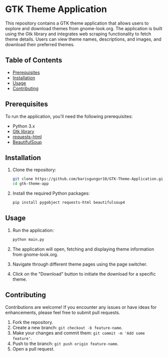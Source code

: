 # GTK Theme Application

This repository contains a GTK theme application that allows users to explore and download themes from gnome-look.org. The application is built using the Gtk library and integrates web scraping functionality to fetch theme details. Users can view theme names, descriptions, and images, and download their preferred themes.

## Table of Contents

- [Prerequisites](#prerequisites)
- [Installation](#installation)
- [Usage](#usage)
- [Contributing](#contributing)

## Prerequisites

To run the application, you'll need the following prerequisites:

- Python 3.x
- [Gtk library](https://pygobject.readthedocs.io/en/latest/getting_started.html)
- [requests-html](https://requests-html.kennethreitz.org/)
- [BeautifulSoup](https://www.crummy.com/software/BeautifulSoup/)

## Installation

1. Clone the repository:

    ```bash
    git clone https://github.com/barisgungor10/GTK-Theme-Application.git
    cd gtk-theme-app
    ```

2. Install the required Python packages:

    ```bash
    pip install pygobject requests-html beautifulsoup4
    ```

## Usage

1. Run the application:

    ```bash
    python main.py
    ```

2. The application will open, fetching and displaying theme information from gnome-look.org.

3. Navigate through different theme pages using the page switcher.

4. Click on the "Download" button to initiate the download for a specific theme.

## Contributing

Contributions are welcome! If you encounter any issues or have ideas for enhancements, please feel free to submit pull requests.

1. Fork the repository.
2. Create a new branch: `git checkout -b feature-name`.
3. Make your changes and commit them: `git commit -m 'Add some feature'`.
4. Push to the branch: `git push origin feature-name`.
5. Open a pull request.
